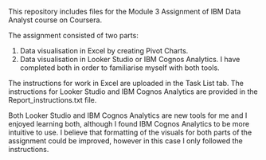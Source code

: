 This repository includes files for the Module 3 Assignment of IBM Data Analyst course on Coursera.

The assignment consisted of two parts:
1. Data visualisation in Excel by creating Pivot Charts.
2. Data visualisation in Looker Studio or IBM Cognos Analytics. I have completed both in order to familiarise myself with both tools.

The instructions for work in Excel are uploaded in the Task List tab. 
The instructions for Looker Studio and IBM Cognos Analytics are provided in the Report_instructions.txt file.

Both Looker Studio and IBM Cognos Analytics are new tools for me and I enjoyed learning both, although I found IBM Cognos Analytics to be more intuitive to use. 
I believe that formatting of the visuals for both parts of the assignment could be improved, however in this case I only followed the instructions.

